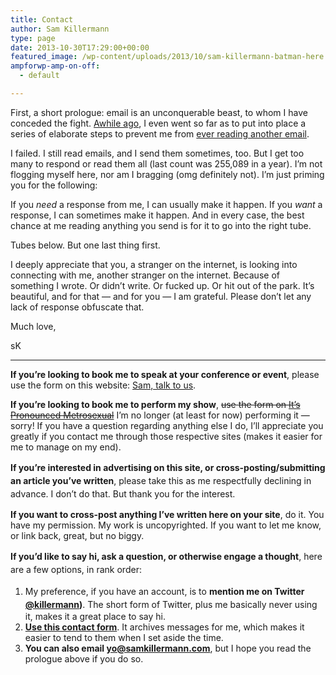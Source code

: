 ```yaml
---
title: Contact
author: Sam Killermann
type: page
date: 2013-10-30T17:29:00+00:00
featured_image: /wp-content/uploads/2013/10/sam-killermann-batman-here.jpg
ampforwp-amp-on-off:
  - default

---
```

<p class="dropcap">
  First, a short prologue: email is an unconquerable beast, to whom I have conceded the fight. <a href="/road-away-from-email/">Awhile ago</a>, I even went so far as to put into place a series of elaborate steps to prevent me from <a href="/road-away-from-email/">ever reading another email</a>.
</p>

I failed. I still read emails, and I send them sometimes, too. But I get too many to respond or read them all (last count was 255,089 in a year). I&#8217;m not flogging myself here, nor am I bragging (omg definitely not). I&#8217;m just priming you for the following:

If you _need_ a response from me, I can usually make it happen. If you _want_ a response, I can sometimes make it happen. And in every case, the best chance at me reading anything you send is for it to go into the right tube.

Tubes below. But one last thing first.

I deeply appreciate that you, a stranger on the internet, is looking into connecting with me, another stranger on the internet. Because of something I wrote. Or didn&#8217;t write. Or fucked up. Or hit out of the park. It&#8217;s beautiful, and for that &#8212; and for you &#8212; I am grateful. Please don&#8217;t let any lack of response obfuscate that.

Much love,

sK

***

**If you&#8217;re looking to book me to speak at your conference or event**, please use the form on this website: [Sam, talk to us][1].

**If you&#8217;re looking to book me to perform my show**, <del>use the form on </del>[<del>It&#8217;s Pronounced Metrosexual</del>][2] I&#8217;m no longer (at least for now) performing it &#8212; sorry! If you have a question regarding anything else I do, I&#8217;ll appreciate you greatly if you contact me through those respective sites (makes it easier for me to manage on my end).

<strong style="line-height: 1.5em;">If you&#8217;re interested in advertising on this site, or cross-posting/submitting an article you&#8217;ve written</strong><span style="line-height: 1.5em;">, please take this as me respectfully declining in advance. I don&#8217;t do that. But thank you for the interest.</span>

**If you want to cross-post anything I&#8217;ve written here on your site**, do it. You have my permission. My work is uncopyrighted. If you want to let me know, or link back, great, but no biggy.

<strong style="line-height: 1.5em;">If you&#8217;d like to say hi, ask a question, or otherwise engage a thought</strong><span style="line-height: 1.5em;">, here are a few options, in rank order: </span>

  1. <span style="line-height: 1.5em;">My preference, if you have an account, is to <strong>mention me on Twitter </strong><a href="https://twitter.com/killermann"><strong>@killermann</strong></a><strong>)</strong>. The short form of Twitter, plus me basically never using it, makes it a great place to say hi.</span>
  2. [**Use this contact form**][3]. It archives messages for me, which makes it easier to tend to them when I set aside the time.
  3. **You can also email [yo@samkillermann.com][4]**, but I hope you read the prologue above if you do so.

 [1]: https://samtalkto.us
 [2]: http://itspronouncedmetrosexual.com/campus-programs "IPM Booking"
 [3]: https://goo.gl/forms/FB7iSu6MG50QtF6p1
 [4]: mailto:yo@samkillermann.com